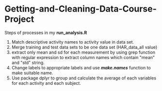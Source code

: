 # Getting-and-Cleaning-Data-Course-Project

Steps of processes in my **run_analysis.R**

1. Match descriptive activity names to activity value in data set.
2. Merge training and test data sets to be one data set (HAR_data_all value)
3. extract only mean and sd for each measurement by using grep function with regular expression to extract column names which contain "mean" and "std" string.
4. Change labels to appropriate labels and use ***make.names*** function to make suitable name.
5. Use package dplyr to group and calculate the average of each variables for each activity and each subject.
